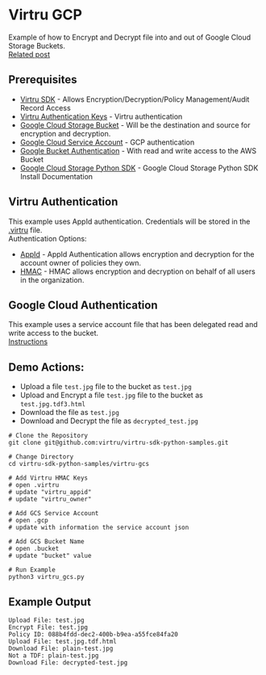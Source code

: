 # Virtru GCP
Example of how to Encrypt and Decrypt file into and out of Google Cloud Storage Buckets.  
[Related post](https://medium.com/virtru/secure-data-on-google-cloud-storage-c57bd432839a)

## Prerequisites
- [Virtru SDK](https://developer.virtru.com/docs/getting-started-python) - Allows Encryption/Decryption/Policy Management/Audit Record Access
- [Virtru Authentication Keys](https://developer.virtru.com/docs/how-to-add-authentication) - Virtru authentication  
- [Google Cloud Storage Bucket](https://cloud.google.com/storage/docs/creating-buckets) - Will be the destination and source for encryption and decryption.
- [Google Cloud Service Account](https://console.cloud.google.com/apis/credentials/serviceaccountkey) - GCP authentication
- [Google Bucket Authentication](https://cloud.google.com/storage/docs/reference/libraries#setting_up_authentication) - With read and write access to the AWS Bucket
- [Google Cloud Storage Python SDK](https://cloud.google.com/storage/docs/reference/libraries) - Google Cloud Storage Python SDK Install Documentation

## Virtru Authentication
This example uses AppId authentication.  Credentials will be stored in the [.virtru](.virtru) file.    
Authentication Options:
- [AppId](https://developer.virtru.com/docs/how-to-add-authentication#section-1-appid-token-downloaded) - AppId Authentication allows encryption and decryption for the account owner of policies they own.
- [HMAC](https://developer.virtru.com/docs/how-to-add-authentication#section-2-hmac-token-and-secret) - HMAC allows encryption and decryption on behalf of all users in the organization.

## Google Cloud Authentication
This example uses a service account file that has been delegated read and write access to the bucket.  
[Instructions](https://cloud.google.com/storage/docs/reference/libraries#setting_up_authentication)

## Demo Actions:
* Upload a file `test.jpg` file to the bucket as `test.jpg`
* Upload and Encrypt a file `test.jpg` file to the bucket as `test.jpg.tdf3.html`
* Download the file as `test.jpg`
* Download and Decrypt the file as `decrypted_test.jpg`

```
# Clone the Repository
git clone git@github.com:virtru/virtru-sdk-python-samples.git

# Change Directory
cd virtru-sdk-python-samples/virtru-gcs

# Add Virtru HMAC Keys
# open .virtru 
# update "virtru_appid"
# update "virtru_owner"

# Add GCS Service Account
# open .gcp
# update with information the service account json 

# Add GCS Bucket Name
# open .bucket
# update "bucket" value

# Run Example
python3 virtru_gcs.py
```

## Example Output
```
Upload File: test.jpg
Encrypt File: test.jpg
Policy ID: 088b4fdd-dec2-400b-b9ea-a55fce84fa20
Upload File: test.jpg.tdf.html
Download File: plain-test.jpg
Not a TDF: plain-test.jpg
Download File: decrypted-test.jpg
```
